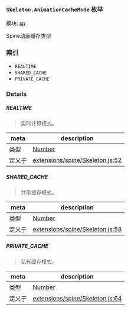 ### `Skeleton.AnimationCacheMode` 枚举



模块: [sp](../modules/sp.md)


Spine动画缓存类型


### 索引
  - `REALTIME`
  - `SHARED_CACHE`
  - `PRIVATE_CACHE`

### Details


##### REALTIME

> 实时计算模式。

| meta | description |
|------|-------------|
| 类型 | <a href="https://developer.mozilla.org/en/JavaScript/Reference/Global_Objects/Number" class="crosslink external" target="_blank">Number</a> |
| 定义于 | [extensions/spine/Skeleton.js:52](https://github.com/cocos-creator/engine/blob/33d0b730a5a6ed8ad09bd24f16c009cf509ff90b/extensions/spine/Skeleton.js#L52) |



##### SHARED_CACHE

> 共享缓存模式。

| meta | description |
|------|-------------|
| 类型 | <a href="https://developer.mozilla.org/en/JavaScript/Reference/Global_Objects/Number" class="crosslink external" target="_blank">Number</a> |
| 定义于 | [extensions/spine/Skeleton.js:58](https://github.com/cocos-creator/engine/blob/33d0b730a5a6ed8ad09bd24f16c009cf509ff90b/extensions/spine/Skeleton.js#L58) |



##### PRIVATE_CACHE

> 私有缓存模式。

| meta | description |
|------|-------------|
| 类型 | <a href="https://developer.mozilla.org/en/JavaScript/Reference/Global_Objects/Number" class="crosslink external" target="_blank">Number</a> |
| 定义于 | [extensions/spine/Skeleton.js:64](https://github.com/cocos-creator/engine/blob/33d0b730a5a6ed8ad09bd24f16c009cf509ff90b/extensions/spine/Skeleton.js#L64) |


